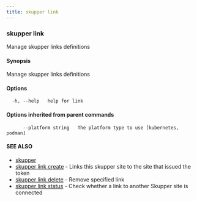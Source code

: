 ```yaml
---
title: skupper link
---
```

### skupper link

Manage skupper links definitions

#### Synopsis

Manage skupper links definitions

#### Options

```
  -h, --help   help for link
```

#### Options inherited from parent commands

```
      --platform string   The platform type to use [kubernetes, podman]
```

#### SEE ALSO

* [skupper](index.html) 
* [skupper link create](skupper_link_create.html)	 - Links this skupper site to the site that issued the token
* [skupper link delete](skupper_link_delete.html)	 - Remove specified link
* [skupper link status](skupper_link_status.html)	 - Check whether a link to another Skupper site is connected

<!-- ###### Auto generated by spf13/cobra on 29-May-2024
 -->